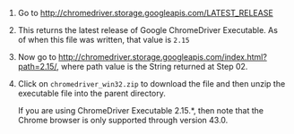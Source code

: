 01. Go to http://chromedriver.storage.googleapis.com/LATEST_RELEASE
02. This returns the latest release of Google ChromeDriver Executable. As of 
    when this file was written, that value is `2.15`
03. Now go to http://chromedriver.storage.googleapis.com/index.html?path=2.15/,
    where path value is the String returned at Step 02.
04. Click on `chromedriver_win32.zip` to download the file and then unzip the
    executable file into the parent directory.
    
    If you are using ChromeDriver Executable 2.15.*, then note that the 
    Chrome browser is only supported through version 43.0.